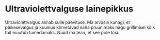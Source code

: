 # Ultraviolettvalguse lainepikkus

Ultraviolettvalgus annab sulle päevituse. Ma arvasin kunagi, et päikesevalgus ja
kuumus kõrvetavad naha pruunimaks nagu grillimisel kõik toit muutub tumedamaks.
Nüüd ma tean, et see pole tõsi.
